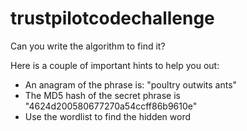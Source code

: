 # trustpilotcodechallenge
Can you write the algorithm to find it?

Here is a couple of important hints to help you out:
- An anagram of the phrase is: "poultry outwits ants"
- The MD5 hash of the secret phrase is "4624d200580677270a54ccff86b9610e"
- Use the wordlist to find the hidden word
